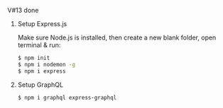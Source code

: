 
V#13 done

1. Setup Express.js

    Make sure Node.js is installed, then create a new blank folder, open terminal & run:

    ```bash
    $ npm init
    $ npm i nodemon -g
    $ npm i express
    ```

2. Setup GraphQL

    ```bash
    $ npm i graphql express-graphql
    ```